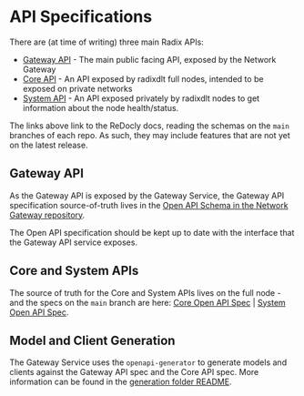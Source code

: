 # API Specifications

There are (at time of writing) three main Radix APIs:

* [Gateway API](https://redocly.github.io/redoc/?url=https://raw.githubusercontent.com/radixdlt/radixdlt-network-gateway/main/gateway-api-schema.yaml) - The main public facing API, exposed by the Network Gateway
* [Core API](https://redocly.github.io/redoc/?url=https://raw.githubusercontent.com/radixdlt/radixdlt/main/radixdlt-core/radixdlt/src/main/java/com/radixdlt/api/core/api.yaml) - An API exposed by radixdlt full nodes, intended to be exposed on private networks
* [System API](https://redocly.github.io/redoc/?url=https://raw.githubusercontent.com/radixdlt/radixdlt/main/radixdlt-core/radixdlt/src/main/java/com/radixdlt/api/system/api.yaml) - An API exposed privately by radixdlt nodes to get information about the node health/status.

The links above link to the ReDocly docs, reading the schemas on the `main` branches of each repo. As such, they may include features that are not yet on the latest release.

## Gateway API

As the Gateway API is exposed by the Gateway Service, the Gateway API specification source-of-truth lives in the [Open API Schema in the Network Gateway repository](../src/RadixDlt.NetworkGateway.GatewayApi/gateway-api-schema.yaml).

The Open API specification should be kept up to date with the interface that the Gateway API service exposes.

## Core and System APIs

The source of truth for the Core and System APIs lives on the full node - and the specs on the `main` branch are here: [Core Open API Spec](https://github.com/radixdlt/radixdlt/blob/main/radixdlt-core/radixdlt/src/main/java/com/radixdlt/api/core/api.yaml) | [System Open API Spec](https://github.com/radixdlt/radixdlt/blob/main/radixdlt-core/radixdlt/src/main/java/com/radixdlt/api/system/api.yaml).

## Model and Client Generation

The Gateway Service uses the `openapi-generator` to generate models and clients against the Gateway API spec and the Core API spec. More information can be found in the [generation folder README](../generation).
